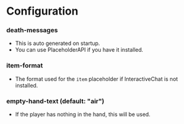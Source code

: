 # Configuration

### death-messages

* This is auto generated on startup.
* You can use PlaceholderAPI if you have it installed.

### item-format

* The format used for the `item` placeholder if InteractiveChat is not installed.

### empty-hand-text (default: "air")

* If the player has nothing in the hand, this will be used.